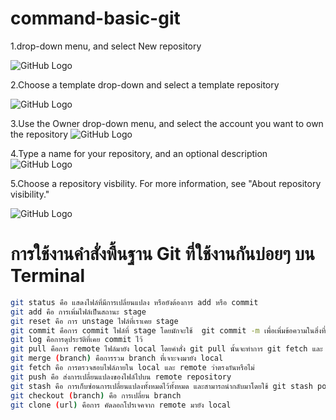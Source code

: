 
 command-basic-git
 ==============

  1.drop-down menu, and select New repository
  
  ![GitHub Logo](https://help.github.com/assets/images/help/repository/repo-create.png)

  2.Choose a template drop-down and select a template repository

  ![GitHub Logo](https://help.github.com/assets/images/help/repository/template-drop-down.png)

  3.Use the Owner drop-down menu, and select the account you want to own the repository
      ![GitHub Logo](https://help.github.com/assets/images/help/repository/create-repository-owner.png)

  4.Type a name for your repository, and an optional description
      ![GitHub Logo](https://help.github.com/assets/images/help/repository/create-repository-name.png)

  5.Choose a repository visbility. For more information, see "About repository visibility."
  
  ![GitHub Logo](https://help.github.com/assets/images/help/repository/create-repository-public-private.png)

การใช้งานคำสั่งพื้นฐาน Git ที่ใช้งานกันบ่อยๆ บน Terminal
==============
```bash
git status คือ แสดงไฟล์ที่มีการเปลี่ยนแปลง หรือยังต้องการ add หรือ commit
git add คือ การเพิ่มไฟล์เป็นสถานะ stage
git reset คือ การ unstage ไฟล์ที่เราเคย stage
git commit คือการ commit ไฟล์ที่ stage โดยมักจะใช้  git commit -m เพื่อเพิ่มข้อความในสิ่งที่ทำไป
git log คือการดุประวัติที่เคย commit ไว้
git pull คือการ remote ไฟล์มายัง local โดยคำสั่ง git pull นั้นจะทำการ git fetch และ git merge ไปด้วย โดยเราจะมักเห็นใช้ git pull –rebase เพื่อทำการเปลี่ยนฐานแทนการ merge
git merge (branch) คือการรวม branch ที่เจาะจงมายัง local
git fetch คือ การตรวจสอบไฟล์ภายใน local และ remote ว่าตรงกันหรือไม่
git push คือ ส่งการเปลี่ยนแปลงของไฟล์ไปบน remote repository
git stash คือ การเก็บซ่อนการเปลี่ยนแปลงทั้งหมดไว้ทั้งหมด และสามารถนำกลับมาโดยใช้ git stash pop
git checkout (branch) คือ การเปลี่ยน branch
git clone (url) คือการ คัดลอกโปรเจคจาก remote มายัง local
